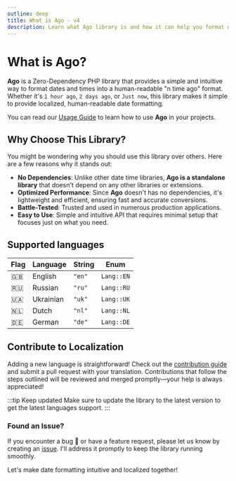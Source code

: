 ```yaml
---
outline: deep
title: What is Ago - v4
description: Learn what Ago library is and how it can help you format dates and times into a human-readable format
---
```


# What is Ago?
**Ago** is a Zero-Dependency PHP library that provides a simple and intuitive way to format dates and times into a human-readable "n time ago" format. Whether it's `1 hour ago`, `2 days ago`, or `Just now`, this library makes it simple to provide localized, human-readable date formatting.

You can read our [Usage Guide](/v4/usage-guide) to learn how to use **Ago** in your projects.

## Why Choose This Library?
You might be wondering why you should use this library over others. Here are a few reasons why it stands out:

- **No Dependencies**: Unlike other date time libraries, **Ago is a standalone library** that doesn't depend on any other libraries or extensions.
- **Optimized Performance**: Since **Ago** doesn't has no dependencies, it's lightweight and efficient, ensuring fast and accurate conversions.
- **Battle-Tested**: Trusted and used in numerous production applications.
- **Easy to Use**: Simple and intuitive API that requires minimal setup that focuses just on what you need.

## Supported languages
| Flag | Language  | String | Enum       |
| ---- | --------- | ------ | ---------- |
| 🇬🇧    | English   | `"en"` | `Lang::EN` |
| 🇷🇺    | Russian   | `"ru"` | `Lang::RU` |
| 🇺🇦    | Ukrainian | `"uk"` | `Lang::UK` |
| 🇳🇱    | Dutch     | `"nl"` | `Lang::NL` |
| 🇩🇪    | German    | `"de"` | `Lang::DE` |

## Contribute to Localization
Adding a new language is straightforward! Check out the [contribution guide](/v4/contribute.html) and submit a pull request with your translation. Contributions that follow the steps outlined will be reviewed and merged promptly—your help is always appreciated!

:::tip Keep updated
Make sure to update the library to the latest version to get the latest languages support.
:::

### Found an Issue?
If you encounter a bug 🐞 or have a feature request, please let us know by creating an [issue](https://github.com/php-ago/ago/issues/new). I'll address it promptly to keep the library running smoothly.

Let's make date formatting intuitive and localized together!